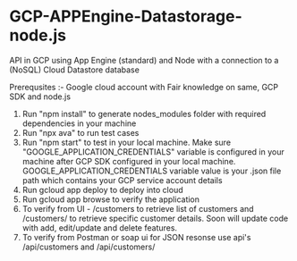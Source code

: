# GCP-APPEngine-Datastorage-node.js
API in GCP using App Engine (standard) and Node with a connection to a (NoSQL) Cloud Datastore database

Prerequsites :- Google cloud account with Fair knowledge on same, GCP SDK and node.js


1. Run "npm install" to generate nodes_modules folder with required dependencies in your machine
2. Run "npx ava" to run test cases
3. Run "npm start" to test in your local machine. Make sure "GOOGLE_APPLICATION_CREDENTIALS" variable is configured in your machine after GCP SDK configured in your local machine. GOOGLE_APPLICATION_CREDENTIALS variable value is your .json file path which contains your GCP service account details
4. Run gcloud app deploy to deploy into cloud
5. Run gcloud app browse to verify the application
6. To verify from UI - /customers to retrieve list of customers and /customers/ to retrieve specific customer details. Soon will update code with add, edit/update and delete features.
7. To verify from Postman or soap ui for JSON resonse use api's /api/customers and /api/customers/
